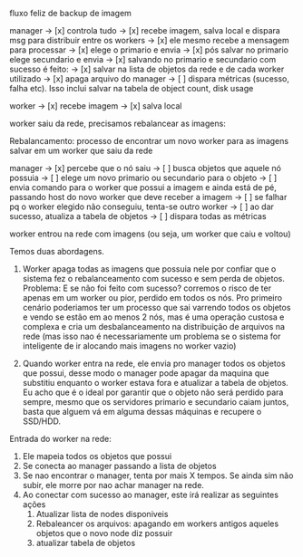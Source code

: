 fluxo feliz de backup de imagem

manager -> [x] controla tudo
        -> [x] recebe imagem, salva local e dispara msg para distribuir entre os workers
        -> [x] ele mesmo recebe a mensagem para processar
        -> [x] elege o primario e envia
        -> [x] pós salvar no primario elege secundario e envia
        -> [x] salvando no primario e secundario com sucesso é feito:
            -> [x] salvar na lista de objetos da rede e de cada worker utilizado
            -> [x] apaga arquivo do manager
        -> [ ] dispara métricas (sucesso, falha etc). Isso inclui salvar na tabela de object count, disk usage

worker  -> [x] recebe imagem
        -> [x] salva local

worker saiu da rede, precisamos rebalancear as imagens:

Rebalancamento: processo de encontrar um novo worker para as imagens salvar em um worker que saiu da rede

manager -> [x] percebe que o nó saiu
        -> [ ] busca objetos que aquele nó possuia
        -> [ ] elege um novo primario ou secundario para o objeto
        -> [ ] envia comando para o worker que possui a imagem e ainda está de pé, passando host do novo worker que deve receber a imagem
        -> [ ] se falhar pq o worker elegido não conseguiu, tenta-se outro worker
        -> [ ] ao dar sucesso, atualiza a tabela de objetos
        -> [ ] dispara todas as métricas


worker entrou na rede com imagens (ou seja, um worker que caiu e voltou)

Temos duas abordagens. 

1. Worker apaga todas as imagens que possuia nele por confiar que o sistema fez o rebalanceamento com sucesso e sem perda de objetos. Problema: E se não foi feito com sucesso? corremos o risco de ter apenas em um worker ou pior, perdido em todos os nós. Pro primeiro cenário poderiamos ter um processo que sai varrendo todos os objetos e vendo se estão em ao menos 2 nós, mas é uma operação custosa e complexa e cria um desbalanceamento na distribuição de arquivos na rede (mas isso nao é necessariamente um problema se o sistema for inteligente de ir alocando mais imagens no worker vazio)

2. Quando worker entra na rede, ele envia pro manager todos os objetos que possui, desse modo o manager pode apagar da maquina que substitiu enquanto o worker estava fora e atualizar a tabela de objetos. Eu acho que é o ideal por garantir que o objeto não será perdido para sempre, mesmo que os servidores primario e secundario caiam juntos, basta que alguem vá em alguma dessas máquinas e recupere o SSD/HDD.

Entrada do worker na rede:

1. Ele mapeia todos os objetos que possui
2. Se conecta ao manager passando a lista de objetos
3. Se nao encontrar o manager, tenta por mais X tempos. Se ainda sim não subir, ele morre por nao achar manager na rede.
4. Ao conectar com sucesso ao manager, este irá realizar as seguintes ações
    1. Atualizar lista de nodes disponiveis
    2. Rebaleancer os arquivos: apagando em workers antigos aqueles objetos que o novo node diz possuir
    3. atualizar tabela de objetos

